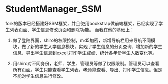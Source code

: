 ﻿# StudentManager_SSM

fork的版本已经搭建好SSM框架，并且使用bookstrap做前端框架，已经实现了学生列表页面、学生信息修改页面和删除功能。
而我在他的基础上：
1. 做了登陆界面，shiro的权限控制，md5加密，新增导航栏用来导航不同模块，做了新的学生入学信息模块，实现了学生信息的分页查询、增加新的学生信息、导出学生信息到excel,打印学生成绩、统计各年份学生人数变化等。

2. 用shiro对不同身份，老师、学生、管理员等做了权限限制。管理员可以查看所有页面。学生只能查看学生列表，老师能查看、导出、打印学生信息。但是不能对学生信息进行修改。

